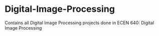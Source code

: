 # Digital-Image-Processing
Contains all Digital Image Processing projects done in ECEN 640: Digital Image Processing

